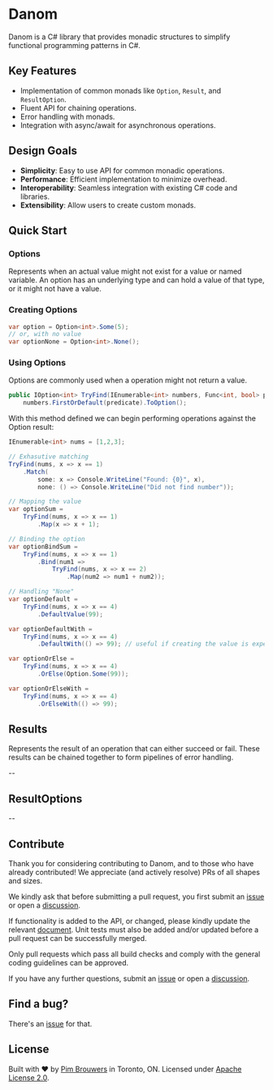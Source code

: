 # Danom

Danom is a C# library that provides monadic structures to simplify functional programming patterns in C#.

## Key Features
- Implementation of common monads like `Option`, `Result`, and `ResultOption`.
- Fluent API for chaining operations.
- Error handling with monads.
- Integration with async/await for asynchronous operations.

## Design Goals
- **Simplicity**: Easy to use API for common monadic operations.
- **Performance**: Efficient implementation to minimize overhead.
- **Interoperability**: Seamless integration with existing C# code and libraries.
- **Extensibility**: Allow users to create custom monads.

## Quick Start

### Options

Represents when an actual value might not exist for a value or named variable. An option has an underlying type and can hold a value of that type, or it might not have a value.

### Creating Options

```csharp
var option = Option<int>.Some(5);
// or, with no value
var optionNone = Option<int>.None();
```

### Using Options

Options are commonly used when a operation might not return a value.

```csharp
public IOption<int> TryFind(IEnumerable<int> numbers, Func<int, bool> predicate) =>
    numbers.FirstOrDefault(predicate).ToOption();
```

With this method defined we can begin performing operations against the Option result:

```csharp
IEnumerable<int> nums = [1,2,3];

// Exhasutive matching
TryFind(nums, x => x == 1)
    .Match(
        some: x => Console.WriteLine("Found: {0}", x),
        none: () => Console.WriteLine("Did not find number"));

// Mapping the value
var optionSum =
    TryFind(nums, x => x == 1)
        .Map(x => x + 1);

// Binding the option
var optionBindSum =
    TryFind(nums, x => x == 1)
        .Bind(num1 =>
            TryFind(nums, x => x == 2)
                .Map(num2 => num1 + num2));

// Handling "None"
var optionDefault =
    TryFind(nums, x => x == 4)
        .DefaultValue(99);

var optionDefaultWith =
    TryFind(nums, x => x == 4)
        .DefaultWith(() => 99); // useful if creating the value is expensive

var optionOrElse =
    TryFind(nums, x => x == 4)
        .OrElse(Option.Some(99));

var optionOrElseWith =
    TryFind(nums, x => x == 4)
        .OrElseWith(() => 99);
```

## Results

Represents the result of an operation that can either succeed or fail. These
results can be chained together to form pipelines of error handling.


--

## ResultOptions

--

## Contribute

Thank you for considering contributing to Danom, and to those who have already contributed! We appreciate (and actively resolve) PRs of all shapes and sizes.

We kindly ask that before submitting a pull request, you first submit an [issue](https://github.com/pimbrouwers/Danom/issues) or open a [discussion](https://github.com/pimbrouwers/Danom/discussions).

If functionality is added to the API, or changed, please kindly update the relevant [document](https://github.com/pimbrouwers/Danom/tree/master/docs). Unit tests must also be added and/or updated before a pull request can be successfully merged.

Only pull requests which pass all build checks and comply with the general coding guidelines can be approved.

If you have any further questions, submit an [issue](https://github.com/pimbrouwers/Danom/issues) or open a [discussion](https://github.com/pimbrouwers/Danom/discussions).


## Find a bug?

There's an [issue](https://github.com/pimbrouwers/Danom/issues) for that.

## License

Built with ♥ by [Pim Brouwers](https://github.com/pimbrouwers) in Toronto, ON. Licensed under [Apache License 2.0](https://github.com/pimbrouwers/Danom/blob/master/LICENSE).
